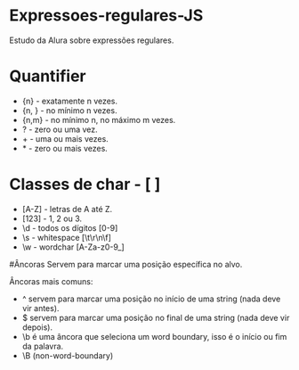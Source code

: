 # Expressoes-regulares-JS
Estudo da Alura sobre expressões regulares.

# Quantifier
- {n} - exatamente n vezes.
- {n, } - no mínimo n vezes.
- {n,m} - no mínimo n, no máximo m vezes.
- ? - zero ou uma vez.
- \+ - uma ou mais vezes.
- \* - zero ou mais vezes.

# Classes de char - [ ]
- [A-Z] - letras de A até Z.
- [123] - 1, 2 ou 3.
- \d - todos os dígitos [0-9]
- \s - whitespace [\t\r\n\f]
- \w - wordchar [A-Za-z0-9_]

#Âncoras
Servem para marcar uma posição específica no alvo.

Âncoras mais comuns: 
- ^ servem para marcar uma posição no início de uma string (nada deve vir antes).
- $ servem para marcar uma posição no final de uma string (nada deve vir depois).
- \b é uma âncora que seleciona um word boundary, isso é o início ou fim da palavra.
- \B (non-word-boundary) 
